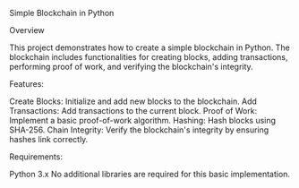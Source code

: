 Simple Blockchain in Python

Overview

This project demonstrates how to create a simple blockchain in Python. 
The blockchain includes functionalities for creating blocks, adding transactions, performing proof of work, and verifying the blockchain's integrity.

Features:

Create Blocks: Initialize and add new blocks to the blockchain.
Add Transactions: Add transactions to the current block.
Proof of Work: Implement a basic proof-of-work algorithm.
Hashing: Hash blocks using SHA-256.
Chain Integrity: Verify the blockchain's integrity by ensuring hashes link correctly.

Requirements:

Python 3.x
No additional libraries are required for this basic implementation.
